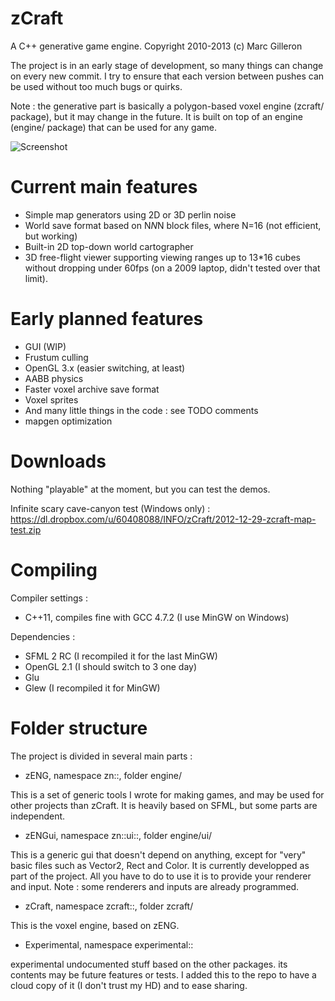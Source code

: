 ﻿zCraft
======

A C++ generative game engine.
Copyright 2010-2013 (c) Marc Gilleron

The project is in an early stage of development, so many things can change
on every new commit. I try to ensure that each version between pushes can
be used without too much bugs or quirks.

Note : the generative part is basically a polygon-based voxel engine (zcraft/ package), 
but it may change in the future.
It is built on top of an engine (engine/ package) that can be used for any game.

![Screenshot](http://zylannprods.fr/games/zcraft/screenshots/2013-02-19-crafted-zcraft.png)

Current main features
=====================

- Simple map generators using 2D or 3D perlin noise
- World save format based on N*N*N block files, where N=16 (not efficient, but working)
- Built-in 2D top-down world cartographer
- 3D free-flight viewer supporting viewing ranges up to 13*16 cubes without
	dropping under 60fps (on a 2009 laptop, didn't tested over that limit).

Early planned features
================

- GUI (WIP)
- Frustum culling
- OpenGL 3.x (easier switching, at least)
- AABB physics
- Faster voxel archive save format
- Voxel sprites
- And many little things in the code : see TODO comments
- mapgen optimization

Downloads
=========

Nothing "playable" at the moment, but you can test the demos.

Infinite scary cave-canyon test (Windows only) :
https://dl.dropbox.com/u/60408088/INFO/zCraft/2012-12-29-zcraft-map-test.zip

Compiling
=========

Compiler settings :
- C++11, compiles fine with GCC 4.7.2 (I use MinGW on Windows)

Dependencies :
- SFML 2 RC (I recompiled it for the last MinGW)
- OpenGL 2.1 (I should switch to 3 one day)
- Glu
- Glew (I recompiled it for MinGW)

Folder structure
================

The project is divided in several main parts :

- zENG, namespace zn::, folder engine/

This is a set of generic tools I wrote for making games,
and may be used for other projects than zCraft.
It is heavily based on SFML, but some parts are independent.

- zENGui, namespace zn::ui::, folder engine/ui/

This is a generic gui that doesn't depend on anything, except for "very" basic
files such as Vector2, Rect and Color. It is currently developped as part of the
project. All you have to do to use it is to provide your renderer and input.
Note : some renderers and inputs are already programmed.

- zCraft, namespace zcraft::, folder zcraft/

This is the voxel engine, based on zENG.

- Experimental, namespace experimental::

experimental undocumented stuff based on the other packages.
its contents may be future features or tests. I added this to the repo to have a
cloud copy of it (I don't trust my HD) and to ease sharing.

